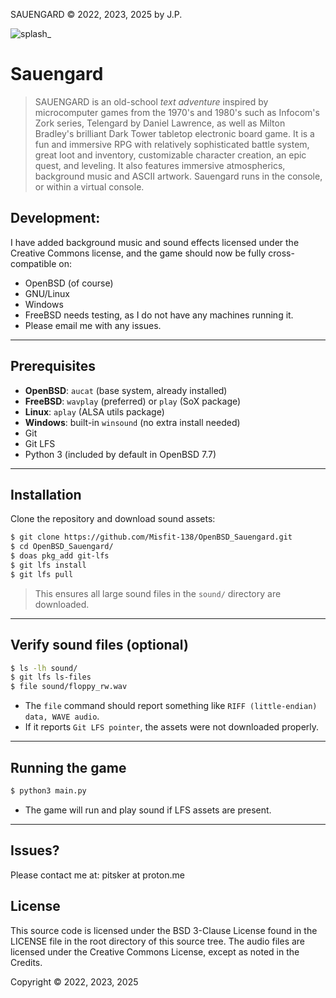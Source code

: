 SAUENGARD © 2022, 2023, 2025 by J.P.

![splash_](https://user-images.githubusercontent.com/105970436/213262250-f591f961-3fd7-4646-9173-67d8a9893687.jpg)

# Sauengard

> SAUENGARD is an old-school *text adventure* inspired by microcomputer
games from the 1970's and 1980's such as Infocom's Zork series,
Telengard by Daniel Lawrence, as well as Milton Bradley's 
brilliant Dark Tower tabletop electronic board game.
It is a fun and immersive RPG with relatively sophisticated 
battle system, great loot and inventory, customizable character
creation, an epic quest, and leveling. It also features immersive atmospherics, background music
>and ASCII artwork. Sauengard runs in the console, or within a virtual console.

## Development:

I have added background music and sound effects licensed under the Creative Commons
license, and the game should now be fully cross-compatible on:
* OpenBSD (of course)
* GNU/Linux
* Windows
* FreeBSD needs testing, as I do not have any machines running it.
* Please email me with any issues.
---

## Prerequisites

- **OpenBSD**: `aucat` (base system, already installed)
- **FreeBSD**: `wavplay` (preferred) or `play` (SoX package)
- **Linux**: `aplay` (ALSA utils package)
- **Windows**: built-in `winsound` (no extra install needed)
- Git
- Git LFS
- Python 3 (included by default in OpenBSD 7.7)

---

## Installation

Clone the repository and download sound assets:

```sh
$ git clone https://github.com/Misfit-138/OpenBSD_Sauengard.git
$ cd OpenBSD_Sauengard/
$ doas pkg_add git-lfs
$ git lfs install
$ git lfs pull
```

> This ensures all large sound files in the `sound/` directory are downloaded.

---

## Verify sound files (optional)
```sh
$ ls -lh sound/
$ git lfs ls-files
$ file sound/floppy_rw.wav
```
- The `file` command should report something like `RIFF (little-endian) data, WAVE audio`.  
- If it reports `Git LFS pointer`, the assets were not downloaded properly.

---

## Running the game
```sh  
$ python3 main.py
```
- The game will run and play sound if LFS assets are present.  

---

## Issues?
Please contact me at: 
pitsker at proton.me

## License

This source code is licensed under the BSD 3-Clause License found in the LICENSE file
in the root directory of this source tree. The audio files are licensed under the Creative Commons
License, except as noted in the Credits.

Copyright © 2022, 2023, 2025
